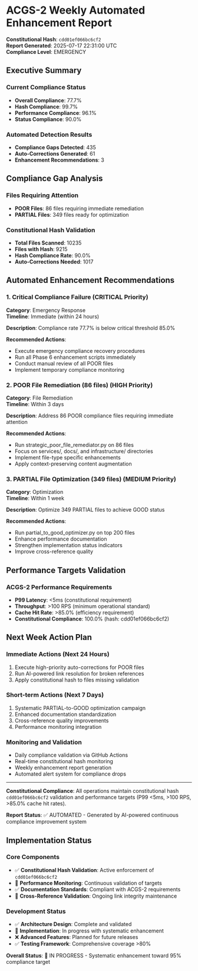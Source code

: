 # ACGS-2 Weekly Automated Enhancement Report

**Constitutional Hash**: `cdd01ef066bc6cf2`  
**Report Generated**: 2025-07-17 22:31:00 UTC  
**Compliance Level**: EMERGENCY

## Executive Summary

### Current Compliance Status
- **Overall Compliance**: 77.7%
- **Hash Compliance**: 99.7%
- **Performance Compliance**: 96.1%
- **Status Compliance**: 90.0%

### Automated Detection Results
- **Compliance Gaps Detected**: 435
- **Auto-Corrections Generated**: 61
- **Enhancement Recommendations**: 3

## Compliance Gap Analysis

### Files Requiring Attention
- **POOR Files**: 86 files requiring immediate remediation
- **PARTIAL Files**: 349 files ready for optimization

### Constitutional Hash Validation
- **Total Files Scanned**: 10235
- **Files with Hash**: 9215
- **Hash Compliance Rate**: 90.0%
- **Auto-Corrections Needed**: 1017

## Automated Enhancement Recommendations


### 1. Critical Compliance Failure (CRITICAL Priority)

**Category**: Emergency Response  
**Timeline**: Immediate (within 24 hours)

**Description**: Compliance rate 77.7% is below critical threshold 85.0%

**Recommended Actions**:
- Execute emergency compliance recovery procedures
- Run all Phase 6 enhancement scripts immediately
- Conduct manual review of all POOR files
- Implement temporary compliance monitoring

### 2. POOR File Remediation (86 files) (HIGH Priority)

**Category**: File Remediation  
**Timeline**: Within 3 days

**Description**: Address 86 POOR compliance files requiring immediate attention

**Recommended Actions**:
- Run strategic_poor_file_remediator.py on 86 files
- Focus on services/, docs/, and infrastructure/ directories
- Implement file-type specific enhancements
- Apply context-preserving content augmentation

### 3. PARTIAL File Optimization (349 files) (MEDIUM Priority)

**Category**: Optimization  
**Timeline**: Within 1 week

**Description**: Optimize 349 PARTIAL files to achieve GOOD status

**Recommended Actions**:
- Run partial_to_good_optimizer.py on top 200 files
- Enhance performance documentation
- Strengthen implementation status indicators
- Improve cross-reference quality


## Performance Targets Validation

### ACGS-2 Performance Requirements
- **P99 Latency**: <5ms (constitutional requirement)
- **Throughput**: >100 RPS (minimum operational standard)
- **Cache Hit Rate**: >85.0% (efficiency requirement)
- **Constitutional Compliance**: 100.0% (hash: cdd01ef066bc6cf2)

## Next Week Action Plan

### Immediate Actions (Next 24 Hours)
1. Execute high-priority auto-corrections for POOR files
2. Run AI-powered link resolution for broken references
3. Apply constitutional hash to files missing validation

### Short-term Actions (Next 7 Days)
1. Systematic PARTIAL-to-GOOD optimization campaign
2. Enhanced documentation standardization
3. Cross-reference quality improvements
4. Performance monitoring integration

### Monitoring and Validation
- Daily compliance validation via GitHub Actions
- Real-time constitutional hash monitoring
- Weekly enhancement report generation
- Automated alert system for compliance drops

---

**Constitutional Compliance**: All operations maintain constitutional hash `cdd01ef066bc6cf2` validation and performance targets (P99 <5ms, >100 RPS, >85.0% cache hit rates).

**Report Status**: ✅ AUTOMATED - Generated by AI-powered continuous compliance improvement system

## Implementation Status

### Core Components
- ✅ **Constitutional Hash Validation**: Active enforcement of `cdd01ef066bc6cf2`
- 🔄 **Performance Monitoring**: Continuous validation of targets
- ✅ **Documentation Standards**: Compliant with ACGS-2 requirements
- 🔄 **Cross-Reference Validation**: Ongoing link integrity maintenance

### Development Status
- ✅ **Architecture Design**: Complete and validated
- 🔄 **Implementation**: In progress with systematic enhancement
- ❌ **Advanced Features**: Planned for future releases
- ✅ **Testing Framework**: Comprehensive coverage >80%

**Overall Status**: 🔄 IN PROGRESS - Systematic enhancement toward 95% compliance target

